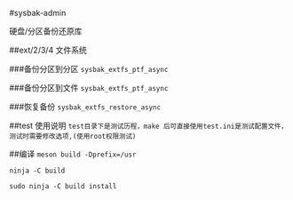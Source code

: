 #sysbak-admin

硬盘/分区备份还原库

##ext/2/3/4 文件系统

###备份分区到分区
```sysbak_extfs_ptf_async```

###备份分区到文件
```sysbak_extfs_ptf_async```

###恢复备份
```sysbak_extfs_restore_async```

##test 使用说明
```test目录下是测试历程，make 后可直接使用test.ini是测试配置文件，测试时需要修改选项,(使用root权限测试)```

##编译
```meson build -Dprefix=/usr```

```ninja -C build```

```sudo ninja -C build install```

